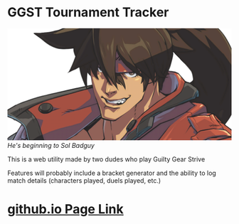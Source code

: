# GGST Tournament Tracker

![sol badguy](/src/assets/media/1024/1024_SOL.png)
_He's beginning to Sol Badguy_

This is a web utility made by two dudes who play Guilty Gear Strive

Features will probably include a bracket generator and the ability to log match details (characters played, duels played, etc.)

# [github.io Page Link](https://billskills.github.io/convicted-cog/)

